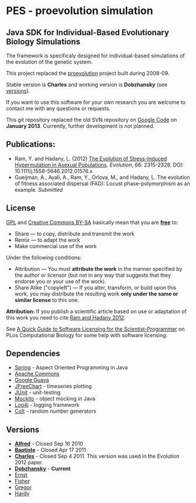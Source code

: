 # PES - proevolution simulation[](#PES_-_proevolution_simulation)

## Java SDK for Individual-Based Evolutionary Biology Simulations[](#Java_SDK_for_Individual-Based_Evolutionary_Biology_Simulations)

The framework is specificaly designed for individual-based simulations
of the evolution of the genetic system.

This project replaced the
[proevolution](http://code.google.com/p/proevolution/) project built
during 2008-09.

Stable version is **Charles** and working version is **Dobzhansky** (see
[versions](http://code.google.com/p/proevolutionsimulation/wiki/versions)).

If you want to use this software for your own research you are welcome
to contact me with any questions or
requests.

This git repository replaced the old SVN repository on [Google Code](https://code.google.com/p/proevolutionsimulation/) on **January 2013**. Currently, further development is not planned.

## Publications:[](#Publications:)

-   Ram, Y. and Hadany, L. (2012) [The Evolution of Stress-Induced
    Hypermutation in Asexual
    Populations](http://doi.wiley.com/10.1111/j.1558-5646.2012.01576.x).
    *Evolution*, 66: 2315-2328. DOI: 10.1111/j.1558-5646.2012.01576.x
-   Gueijman, A., Ayali, A., Ram, Y., Orlova, M., and Hadany, L. The
    evolution of fitness associated dispersal (FAD): Locust
    phase-polymorphism as an example. *Submitted*

## License[](#License)

[GPL](http://www.gnu.org/licenses/gpl.html) and [Creative Commons
BY-SA](http://creativecommons.org/licenses/by-sa/3.0/) basically mean
that you are
**[free](http://en.wikipedia.org/wiki/Gratis_versus_libre)** to:

-   Share — to copy, distribute and transmit the work
-   Remix — to adapt the work
-   Make commercial use of the work

Under the following conditions:

-   Attribution — You must **attribute the work** in the manner
    specified by the author or licensor (but not in any way that
    suggests that they endorse you or your use of the work).
-   Share Alike ("copyleft") — If you alter, transform, or build upon
    this work, you may distribute the resulting work **only under the
    same or similar license** to this one.

**Attribution:** If you publish a scientific article based on use or
adaptation of this work you need to cite [Ram and Hadany
2012](http://onlinelibrary.wiley.com/doi/10.1111/j.1558-5646.2012.01576.x/abstract).

See [A Quick Guide to Software Licensing for the
Scientist-Programmer](http://www.ploscompbiol.org/article/info:doi%2F10.1371%2Fjournal.pcbi.1002598)
on PLos Computational Biology for some help with software licensing.

## Dependencies[](#Dependencies)

-   [Spring](http://www.springsource.org/) - Aspect Oriented Programming in Java
-   [Apache Commons](http://commons.apache.org/)
-   [Google Guava](http://code.google.com/p/guava-libraries/)
-   [JFreeChart](http://www.jfree.org/jfreechart/) - timeseries plotting
-   [JUnit](http://en.wikipedia.org/wiki/Unit_testing) - unit-testing
-   [Mockito](http://en.wikipedia.org/wiki/Mock_object) - object mocking in Java
-   [Log4j](http://logging.apache.org/log4j/) - logging framework
-   [Colt](http://acs.lbl.gov/software/colt/) - random number generators

## Versions[](#Versions)

-  **[Alfred](http://en.wikipedia.org/wiki/Alfred_Russel_Wallace)** -
    Closed Sep 16 2010
-  **[Baptiste](http://en.wikipedia.org/wiki/Jean-Baptiste_Lamarck)** -
    Closed Apr 17 2011
-  **[Charles](http://en.wikipedia.org/wiki/Charles_Darwin)** - Closed
    Sep 4 2011. This version was used in the Evolution 2012 paper.
-  **[Dobzhansky](http://en.wikipedia.org/wiki/Theodosius_Dobzhansky)** - **Current**
-  [Ernst](http://en.wikipedia.org/wiki/Ernst_Haeckel)
-  [Fisher](http://en.wikipedia.org/wiki/Ronald_Fisher)
-  [Gregor](http://en.wikipedia.org/wiki/Gregor_Mendel)
-  [Hardy](http://en.wikipedia.org/wiki/G_H_Hardy)


